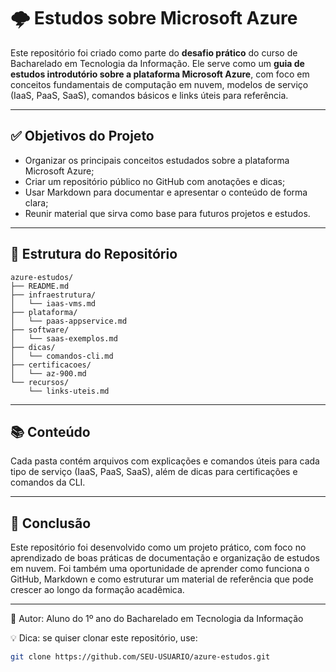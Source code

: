 # 🌩️ Estudos sobre Microsoft Azure

Este repositório foi criado como parte do **desafio prático** do curso de Bacharelado em Tecnologia da Informação. Ele serve como um **guia de estudos introdutório sobre a plataforma Microsoft Azure**, com foco em conceitos fundamentais de computação em nuvem, modelos de serviço (IaaS, PaaS, SaaS), comandos básicos e links úteis para referência.

---

## ✅ Objetivos do Projeto

- Organizar os principais conceitos estudados sobre a plataforma Microsoft Azure;
- Criar um repositório público no GitHub com anotações e dicas;
- Usar Markdown para documentar e apresentar o conteúdo de forma clara;
- Reunir material que sirva como base para futuros projetos e estudos.

---

## 📂 Estrutura do Repositório

```
azure-estudos/
├── README.md
├── infraestrutura/
│   └── iaas-vms.md
├── plataforma/
│   └── paas-appservice.md
├── software/
│   └── saas-exemplos.md
├── dicas/
│   └── comandos-cli.md
├── certificacoes/
│   └── az-900.md
└── recursos/
    └── links-uteis.md
```

---

## 📚 Conteúdo

Cada pasta contém arquivos com explicações e comandos úteis para cada tipo de serviço (IaaS, PaaS, SaaS), além de dicas para certificações e comandos da CLI.

---

## 🚀 Conclusão

Este repositório foi desenvolvido como um projeto prático, com foco no aprendizado de boas práticas de documentação e organização de estudos em nuvem. Foi também uma oportunidade de aprender como funciona o GitHub, Markdown e como estruturar um material de referência que pode crescer ao longo da formação acadêmica.

---

📄 Autor: Aluno do 1º ano do Bacharelado em Tecnologia da Informação

💡 Dica: se quiser clonar este repositório, use:
```bash
git clone https://github.com/SEU-USUARIO/azure-estudos.git
```